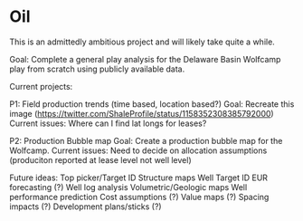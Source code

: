 # Oil

This is an admittedly ambitious project and will likely take quite a while.

Goal:
Complete a general play analysis for the Delaware Basin Wolfcamp play from scratch using publicly available data.

Current projects:

P1: Field production trends (time based, location based?)
Goal: Recreate this image (https://twitter.com/ShaleProfile/status/1158352308385792000)
Current issues: Where can I find lat longs for leases?


P2: Production Bubble map
Goal: Create a production bubble map for the Wolfcamp.
Current issues:  Need to decide on allocation assumptions (produciton reported at lease level not well level)

Future ideas:
Top picker/Target ID
Structure maps
Well Target ID
EUR forecasting (?)
Well log analysis
Volumetric/Geologic maps 
Well performance prediction
Cost assumptions (?)
Value maps (?)
Spacing impacts (?)
Development plans/sticks (?)
